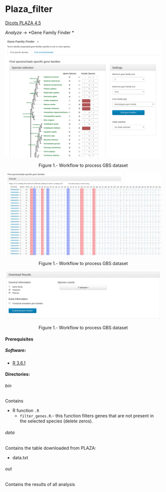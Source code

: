 # Plaza_filter

[Dicots PLAZA 4.5](https://bioinformatics.psb.ugent.be/plaza/versions/plaza_v4_5_dicots/)

*Analyze* -> *Gene Family Finder *

<p align="center">
<img src="Plaza_1.png">
</p>
<p align="center">
Figure 1.- Workflow to process GBS dataset
</p>


<p align="center">
<img src="Plaza_2.png">
</p>
<p align="center">
Figure 1.- Workflow to process GBS dataset
</p>

<p align="center">
<img src="Plaza_3.png">
</p>
<p align="center">
Figure 1.- Workflow to process GBS dataset
</p>

#### Prerequisites

##### Software:
- [R 3.6.1](https://www.r-project.org/)


#### Directories:
###### bin
Contains
  * R function `.R`
    * `filter_genes.R`.- this function filters genes that are not present in the selected species (delete zeros).

###### data

Contains the table downloaded from PLAZA:
 * data.txt


###### out
Contains the results of all analysis
